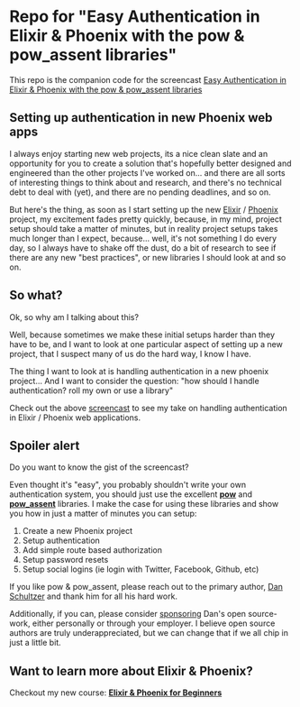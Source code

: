 # Repo for "Easy Authentication in Elixir & Phoenix with the pow & pow_assent libraries"

This repo is the companion code for the screencast <a
href="https://knowthen.com/easy-authentication-in-elixir-and-phoenix-with-the-pow-and-pow_assent-libraries">Easy Authentication in Elixir & Phoenix with the pow & pow_assent libraries</a>

## Setting up authentication in new Phoenix web apps

I always enjoy starting new web projects, its a nice clean slate and an
opportunity for you to create a solution that's hopefully better designed and
engineered than the other projects I've worked on... and there are all sorts of
interesting things to think about and research, and there's no technical debt
to deal with (yet), and there are no pending deadlines, and so on.

But here's the thing, as soon as I start setting up the new
[Elixir](https://elixir-lang.org/) /
[Phoenix](https://www.phoenixframework.org/) project, my excitement fades
pretty quickly, because, in my mind, project setup should take a matter of
minutes, but in reality project setups takes much longer than I expect,
because... well, it's not something I do every day, so I always have to shake
off the dust, do a bit of research to see if there are any new "best
practices", or new libraries I should look at and so on.

## So what?

Ok, so why am I talking about this?

Well, because sometimes we make these initial setups harder than they have to
be, and I want to look at one particular aspect of setting up a new project,
that I suspect many of us do the hard way, I know I have.

The thing I want to look at is handling authentication in a new phoenix
project... And I want to consider the question: "how should I handle
authentication? roll my own or use a library"

Check out the above [screencast](#video) to see my take on handling authentication in
Elixir / Phoenix web applications.

## Spoiler alert

Do you want to know the gist of the screencast?

Even thought it's "easy", you probably shouldn't write your own
authentication system, you should just use the excellent
[**pow**](https://github.com/danschultzer/pow) and
[**pow_assent**](https://github.com/pow-auth/pow_assent) libraries. I make
the case for using these libraries and show you how in just a matter of
minutes you can setup:

1. Create a new Phoenix project
2. Setup authentication
3. Add simple route based authorization
4. Setup password resets
5. Setup social logins (ie login with Twitter, Facebook, Github, etc)

If you like pow & pow_assent, please reach out to the primary author, [Dan
Schultzer](http://twitter.com/danschultzer) and thank him for all his hard
work.

Additionally, if you can, please consider
[sponsoring](https://github.com/sponsors/danschultzer) Dan's open
source-work, either personally or through your employer. I believe open
source authors are truly underappreciated, but we can change that if we all
chip in just a little bit.

## Want to learn more about Elixir & Phoenix?

Checkout my new course: [**Elixir & Phoenix for
Beginners**](https://knowthen.com/elixir-and-phoenix-for-beginners)